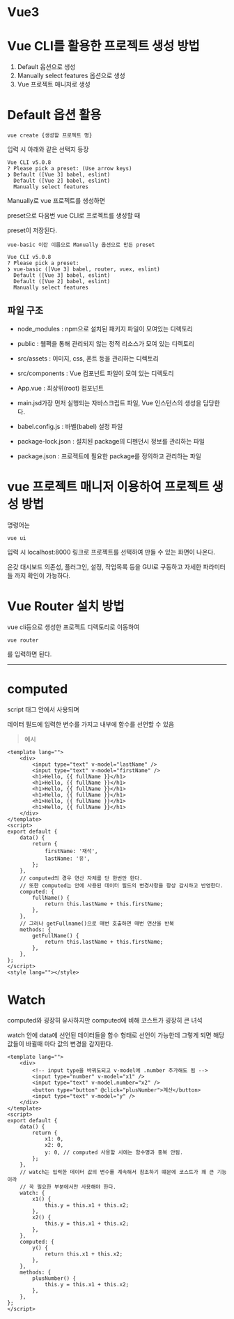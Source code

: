 # Vue3

# Vue CLI를 활용한 프로젝트 생성 방법

1. Default 옵션으로 생성
2. Manually select features 옵션으로 생성
3. Vue 프로젝트 매니저로 생성

# Default 옵션 활용

```
vue create {생성할 프로젝트 명}
```

입력 시 아래와 같은 선택지 등장

```
Vue CLI v5.0.8
? Please pick a preset: (Use arrow keys)
❯ Default ([Vue 3] babel, eslint)
  Default ([Vue 2] babel, eslint)
  Manually select features
```

Manually로 vue 프로젝트를 생성하면

preset으로 다음번 vue CLI로 프로젝트를 생성할 때

preset이 저장된다.

```
vue-basic 이란 이름으로 Manually 옵션으로 만든 preset

Vue CLI v5.0.8
? Please pick a preset:
❯ vue-basic ([Vue 3] babel, router, vuex, eslint)
  Default ([Vue 3] babel, eslint)
  Default ([Vue 2] babel, eslint)
  Manually select features
```

## 파일 구조

- node_modules : npm으로 설치된 패키지 파일이 모여있는 디렉토리

- public : 웹팩을 통해 관리되지 않는 정적 리소스가 모여 있는 디렉토리

- src/assets : 이미지, css, 폰트 등을 관리하는 디렉토리

- src/components : Vue 컴포넌트 파일이 모여 있는 디렉토리

- App.vue : 최상위(root) 컴포넌트

- main.jsd가장 먼저 실행되는 자바스크립트 파일, Vue 인스턴스의 생성을 담당한다.

- babel.config.js : 바벨(babel) 설정 파일

- package-lock.json : 설치된 package의 디펜던시 정보를 관리하는 파일

- package.json : 프로젝트에 필요한 package를 정의하고 관리하는 파일

# vue 프로젝트 매니저 이용하여 프로젝트 생성 방법

명령어는

```
vue ui
```

입력 시 localhost:8000 링크로 프로젝트를 선택하여 만들 수 있는 화면이 나온다.

온갖 대시보드 의존성, 플러그인, 설정, 작업목록 등을 GUI로 구동하고 자세한 파라미터들 까지 확인이 가능하다.

# Vue Router 설치 방법

vue cli등으로 생성한 프로젝트 디렉토리로 이동하여

```
vue router
```

를 입력하면 된다.

---

# computed

script 태그 안에서 사용되며

데이터 필드에 입력한 변수를 가지고 내부에 함수를 선언할 수 있음

> 예시

```vue
<template lang="">
	<div>
		<input type="text" v-model="lastName" />
		<input type="text" v-model="firstName" />
		<h1>Hello, {{ fullName }}</h1>
		<h1>Hello, {{ fullName }}</h1>
		<h1>Hello, {{ fullName }}</h1>
		<h1>Hello, {{ fullName }}</h1>
		<h1>Hello, {{ fullName }}</h1>
		<h1>Hello, {{ fullName }}</h1>
	</div>
</template>
<script>
export default {
	data() {
		return {
			firstName: '재석',
			lastName: '유',
		};
	},
	// computed의 경우 연산 자체를 단 한번만 한다.
	// 또한 computed는 안에 사용된 데이터 필드의 변경사항을 항상 감시하고 반영한다.
	computed: {
		fullName() {
			return this.lastName + this.firstName;
		},
	},
	// 그러나 getFullname()으로 매번 호출하면 매번 연산을 반복
	methods: {
		getFullName() {
			return this.lastName + this.firstName;
		},
	},
};
</script>
<style lang=""></style>
```

# Watch

computed와 굉장히 유사하지만 computed에 비해 코스트가 굉장히 큰 녀석

watch 안에 data에 선언된 데이터들을 함수 형태로 선언이 가능한데 그렇게 되면 해당 값들이 바뀔때 마다 값의 변경을 감지한다.


```vue
<template lang="">
	<div>
		<!-- input type을 바꿔도되고 v-model에 .number 추가해도 됨 -->
		<input type="number" v-model="x1" />
		<input type="text" v-model.number="x2" />
		<button type="button" @click="plusNumber">계산</button>
		<input type="text" v-model="y" />
	</div>
</template>
<script>
export default {
	data() {
		return {
			x1: 0,
			x2: 0,
			y: 0, // computed 사용할 시에는 함수명과 중복 안됨.
		};
	},
	// watch는 입력한 데이터 값의 변수를 계속해서 참조하기 떄문에 코스트가 꽤 큰 기능이라
	// 꼭 필요한 부분에서만 사용해야 한다.
	watch: {
		x1() {
			this.y = this.x1 + this.x2;
		},
		x2() {
			this.y = this.x1 + this.x2;
		},
	},
	computed: {
		y() {
			return this.x1 + this.x2;
		},
	},
	methods: {
		plusNumber() {
			this.y = this.x1 + this.x2;
		},
	},
};
</script>
```